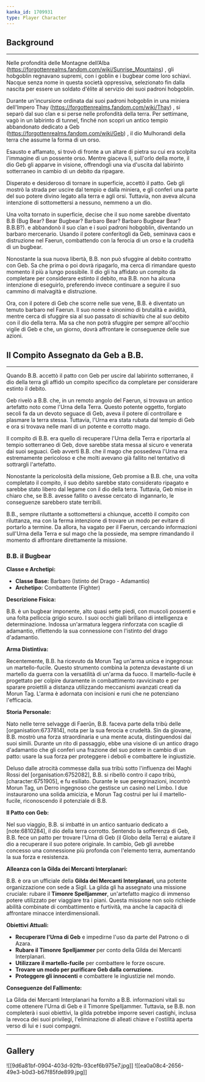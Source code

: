 ```yaml
---
kanka_id: 1709931
type: Player Character
---
```


## Background

-----------------------------------

Nelle profondità delle Montagne dell’Alba (<https://forgottenrealms.fandom.com/wiki/Sunrise_Mountains>) , gli hobgoblin regnavano supremi, con i goblin e i bugbear come loro schiavi. Nacque senza nome in questa società oppressiva, selezionato fin dalla nascita per essere un soldato d'élite al servizio dei suoi padroni hobgoblin.

  

Durante un'incursione ordinata dai suoi padroni hobgoblin in una miniera dell'Impero Thay (<https://forgottenrealms.fandom.com/wiki/Thay>) , si separò dal suo clan e si perse nelle profondità della terra. Per settimane, vagò in un labirinto di tunnel, finché non scoprì un antico tempio abbandonato dedicato a Geb (<https://forgottenrealms.fandom.com/wiki/Geb>) , il dio Mulhorandi della terra che assume la forma di un orso.

  

Esausto e affamato, si trovò di fronte a un altare di pietra su cui era scolpita l'immagine di un possente orso. Mentre giaceva lì, sull'orlo della morte, il dio Geb gli apparve in visione, offrendogli una via d'uscita dal labirinto sotterraneo in cambio di un debito da ripagare.

  

Disperato e desideroso di tornare in superficie, accettò il patto. Geb gli mostrò la strada per uscire dal tempio e dalla miniera, e gli conferì una parte del suo potere divino legato alla terra e agli orsi. Tuttavia, non aveva alcuna intenzione di sottomettersi a nessuno, nemmeno a un dio.

  

Una volta tornato in superficie, decise che il suo nome sarebbe diventato B.B (Bug Bear? Bear Bugbear? Barbaro Bear? Barbaro Bugbear Bear? B.B.B?). e abbandonò il suo clan e i suoi padroni hobgoblin, diventando un barbaro mercenario. Usando il potere conferitogli da Geb, seminava caos e distruzione nel Faerun, combattendo con la ferocia di un orso e la crudeltà di un bugbear.

  

Nonostante la sua nuova libertà, B.B. non può sfuggire al debito contratto con Geb. Sa che prima o poi dovrà ripagarlo, ma cerca di rimandare questo momento il più a lungo possibile. Il dio gli ha affidato un compito da completare per considerare estinto il debito, ma B.B. non ha alcuna intenzione di eseguirlo, preferendo invece continuare a seguire il suo cammino di malvagità e distruzione.

  

Ora, con il potere di Geb che scorre nelle sue vene, B.B. è diventato un temuto barbaro nel Faerun. Il suo nome è sinonimo di brutalità e avidità, mentre cerca di sfuggire sia al suo passato di schiavitù che al suo debito con il dio della terra. Ma sa che non potrà sfuggire per sempre all'occhio vigile di Geb e che, un giorno, dovrà affrontare le conseguenze delle sue azioni.

  
  
  

## Il Compito Assegnato da Geb a B.B.

--------------------------------------------------------------------------

  

Quando B.B. accettò il patto con Geb per uscire dal labirinto sotterraneo, il dio della terra gli affidò un compito specifico da completare per considerare estinto il debito.

  

Geb rivelò a B.B. che, in un remoto angolo del Faerun, si trovava un antico artefatto noto come l'Urna della Terra. Questo potente oggetto, forgiato secoli fa da un devoto seguace di Geb, aveva il potere di controllare e plasmare la terra stessa. Tuttavia, l'Urna era stata rubata dal tempio di Geb e ora si trovava nelle mani di un potente e corrotto mago.

  

Il compito di B.B. era quello di recuperare l'Urna della Terra e riportarla al tempio sotterraneo di Geb, dove sarebbe stata messa al sicuro e venerata dai suoi seguaci. Geb avvertì B.B. che il mago che possedeva l'Urna era estremamente pericoloso e che molti avevano già fallito nel tentativo di sottrargli l'artefatto.

  

Nonostante la pericolosità della missione, Geb promise a B.B. che, una volta completato il compito, il suo debito sarebbe stato considerato ripagato e sarebbe stato libero dal legame con il dio della terra. Tuttavia, Geb mise in chiaro che, se B.B. avesse fallito o avesse cercato di ingannarlo, le conseguenze sarebbero state terribili.

  

B.B., sempre riluttante a sottomettersi a chiunque, accettò il compito con riluttanza, ma con la ferma intenzione di trovare un modo per evitare di portarlo a termine. Da allora, ha vagato per il Faerun, cercando informazioni sull'Urna della Terra e sul mago che la possiede, ma sempre rimandando il momento di affrontare direttamente la missione.

### **B.B. il Bugbear**

**Classe e Archetipi:**

* **Classe Base:** Barbaro (Istinto del Drago - Adamantio)
* **Archetipo:** Combattente (Fighter)

**Descrizione Fisica:**

B.B. è un bugbear imponente, alto quasi sette piedi, con muscoli possenti e una folta pelliccia grigio scuro. I suoi occhi gialli brillano di intelligenza e determinazione. Indossa un'armatura leggera rinforzata con scaglie di adamantio, riflettendo la sua connessione con l'istinto del drago d'adamantio.

**Arma Distintiva:**

Recentemente, B.B. ha ricevuto da Morun Tag un'arma unica e ingegnosa: un martello-fucile. Questo strumento combina la potenza devastante di un martello da guerra con la versatilità di un'arma da fuoco. Il martello-fucile è progettato per colpire duramente in combattimento ravvicinato e per sparare proiettili a distanza utilizzando meccanismi avanzati creati da Morun Tag. L'arma è adornata con incisioni e runi che ne potenziano l'efficacia.

**Storia Personale:**

Nato nelle terre selvagge di Faerûn, B.B. faceva parte della tribù delle [organisation:6737814], nota per la sua ferocia e crudeltà. Sin da giovane, B.B. mostrò una forza straordinaria e una mente acuta, distinguendosi dai suoi simili. Durante un rito di passaggio, ebbe una visione di un antico drago d'adamantio che gli conferì una frazione del suo potere in cambio di un patto: usare la sua forza per proteggere i deboli e combattere le ingiustizie.

Deluso dalle atrocità commesse dalla sua tribù sotto l'influenza dei Maghi Rossi del [organisation:6752082], B.B. si ribellò contro il capo tribù, [character:6751905], e fu esiliato. Durante le sue peregrinazioni, incontrò Morun Tag, un Derro ingegnoso che gestisce un casinò nel Limbo. I due instaurarono una solida amicizia, e Morun Tag costruì per lui il martello-fucile, riconoscendo il potenziale di B.B.

**Il Patto con Geb:**

Nel suo viaggio, B.B. si imbatté in un antico santuario dedicato a [note:6810284], il dio della terra corrotto. Sentendo la sofferenza di Geb, B.B. fece un patto per trovare l'Urna di Geb (il Globo della Terra) e aiutare il dio a recuperare il suo potere originale. In cambio, Geb gli avrebbe concesso una connessione più profonda con l'elemento terra, aumentando la sua forza e resistenza.

**Alleanza con la Gilda dei Mercanti Interplanari:**

B.B. è ora un ufficiale della **Gilda dei Mercanti Interplanari**, una potente organizzazione con sede a Sigil. La gilda gli ha assegnato una missione cruciale: rubare il **Timonre Spelljammer**, un'artefatto magico di immenso potere utilizzato per viaggiare tra i piani. Questa missione non solo richiede abilità combinate di combattimento e furtività, ma anche la capacità di affrontare minacce interdimensionali.

**Obiettivi Attuali:**

* **Recuperare l'Urna di Geb** e impedirne l'uso da parte del Patrono o di Azara.
* **Rubare il Timonre Spelljammer** per conto della Gilda dei Mercanti Interplanari.
* **Utilizzare il martello-fucile** per combattere le forze oscure.
* **Trovare un modo per purificare Geb dalla corruzione.**
* **Proteggere gli innocenti** e combattere le ingiustizie nel mondo.

**Conseguenze del Fallimento:**

La Gilda dei Mercanti Interplanari ha fornito a B.B. informazioni vitali su come ottenere l'Urna di Geb e il Timonre Spelljammer. Tuttavia, se B.B. non completerà i suoi obiettivi, la gilda potrebbe imporre severi castighi, inclusa la revoca dei suoi privilegi, l'eliminazione di alleati chiave e l'ostilità aperta verso di lui e i suoi compagni.

---
## Gallery
![[9d6a81bf-0904-403d-92fb-93cef6b975e7.jpg]]
![[ea0a08c4-2656-49e3-b0d3-b67f85fde899.jpg]]